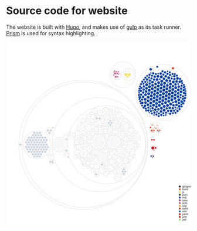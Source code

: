 # Source code for website

The website is built with [Hugo](https://gohugo.io/), and makes use of [gulp](http://gulpjs.com/) as its task runner. [Prism](http://prismjs.com/) is used for syntax highlighting.

![Visualization of the codebase](./diagram.svg)
